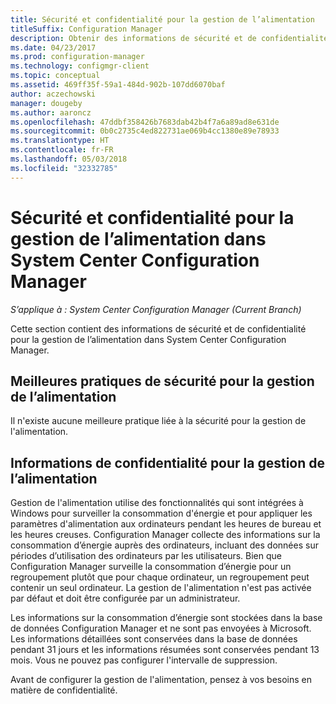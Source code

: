 ```yaml
---
title: Sécurité et confidentialité pour la gestion de l’alimentation
titleSuffix: Configuration Manager
description: Obtenir des informations de sécurité et de confidentialité pour la gestion de l’alimentation dans System Center Configuration Manager.
ms.date: 04/23/2017
ms.prod: configuration-manager
ms.technology: configmgr-client
ms.topic: conceptual
ms.assetid: 469ff35f-59a1-484d-902b-107dd6070baf
author: aczechowski
manager: dougeby
ms.author: aaroncz
ms.openlocfilehash: 47ddbf358426b7683dab42b4f7a6a89ad8e631de
ms.sourcegitcommit: 0b0c2735c4ed822731ae069b4cc1380e89e78933
ms.translationtype: HT
ms.contentlocale: fr-FR
ms.lasthandoff: 05/03/2018
ms.locfileid: "32332785"
---
```

# <a name="security-and-privacy-for-power-management-in-system-center-configuration-manager"></a>Sécurité et confidentialité pour la gestion de l’alimentation dans System Center Configuration Manager

*S’applique à : System Center Configuration Manager (Current Branch)*

Cette section contient des informations de sécurité et de confidentialité pour la gestion de l’alimentation dans System Center Configuration Manager.  

## <a name="security-best-practices-for-power-management"></a>Meilleures pratiques de sécurité pour la gestion de l’alimentation  
 Il n'existe aucune meilleure pratique liée à la sécurité pour la gestion de l'alimentation.  

## <a name="privacy-information-for-power-management"></a>Informations de confidentialité pour la gestion de l’alimentation  
 Gestion de l'alimentation utilise des fonctionnalités qui sont intégrées à Windows pour surveiller la consommation d'énergie et pour appliquer les paramètres d'alimentation aux ordinateurs pendant les heures de bureau et les heures creuses. Configuration Manager collecte des informations sur la consommation d’énergie auprès des ordinateurs, incluant des données sur périodes d’utilisation des ordinateurs par les utilisateurs. Bien que Configuration Manager surveille la consommation d’énergie pour un regroupement plutôt que pour chaque ordinateur, un regroupement peut contenir un seul ordinateur. La gestion de l'alimentation n'est pas activée par défaut et doit être configurée par un administrateur.  

 Les informations sur la consommation d’énergie sont stockées dans la base de données Configuration Manager et ne sont pas envoyées à Microsoft. Les informations détaillées sont conservées dans la base de données pendant 31 jours et les informations résumées sont conservées pendant 13 mois. Vous ne pouvez pas configurer l'intervalle de suppression.  

 Avant de configurer la gestion de l'alimentation, pensez à vos besoins en matière de confidentialité.  

